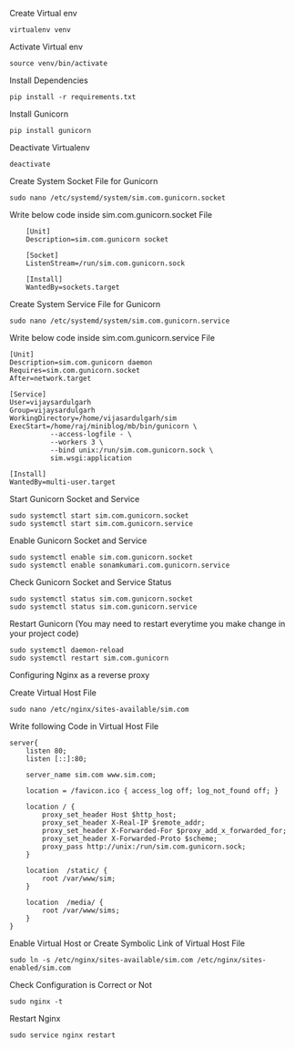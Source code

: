 
Create Virtual env

    virtualenv venv
  
Activate Virtual env

    source venv/bin/activate

Install Dependencies

    pip install -r requirements.txt
  
Install Gunicorn

    pip install gunicorn
  
Deactivate Virtualenv

    deactivate


Create System Socket File for Gunicorn

    sudo nano /etc/systemd/system/sim.com.gunicorn.socket
    

Write below code inside sim.com.gunicorn.socket File

        [Unit]
        Description=sim.com.gunicorn socket
        
        [Socket]
        ListenStream=/run/sim.com.gunicorn.sock
        
        [Install]
        WantedBy=sockets.target
        

Create System Service File for Gunicorn

    sudo nano /etc/systemd/system/sim.com.gunicorn.service
    

Write below code inside sim.com.gunicorn.service File

    [Unit]
    Description=sim.com.gunicorn daemon
    Requires=sim.com.gunicorn.socket
    After=network.target
    
    [Service]
    User=vijaysardulgarh
    Group=vijaysardulgarh
    WorkingDirectory=/home/vijasardulgarh/sim
    ExecStart=/home/raj/miniblog/mb/bin/gunicorn \
              --access-logfile - \
              --workers 3 \
              --bind unix:/run/sim.com.gunicorn.sock \
              sim.wsgi:application
    
    [Install]
    WantedBy=multi-user.target
    


Start Gunicorn Socket and Service

    sudo systemctl start sim.com.gunicorn.socket
    sudo systemctl start sim.com.gunicorn.service
    
Enable Gunicorn Socket and Service

    sudo systemctl enable sim.com.gunicorn.socket
    sudo systemctl enable sonamkumari.com.gunicorn.service

Check Gunicorn Socket and Service Status

    sudo systemctl status sim.com.gunicorn.socket
    sudo systemctl status sim.com.gunicorn.service
    
Restart Gunicorn (You may need to restart everytime you make change in your project code)

    sudo systemctl daemon-reload
    sudo systemctl restart sim.com.gunicorn


Configuring Nginx as a reverse proxy

Create Virtual Host File

    sudo nano /etc/nginx/sites-available/sim.com

Write following Code in Virtual Host File

    server{
        listen 80;
        listen [::]:80;
    
        server_name sim.com www.sim.com;
    
        location = /favicon.ico { access_log off; log_not_found off; }
    
        location / {
            proxy_set_header Host $http_host;
            proxy_set_header X-Real-IP $remote_addr;
            proxy_set_header X-Forwarded-For $proxy_add_x_forwarded_for;
            proxy_set_header X-Forwarded-Proto $scheme;
            proxy_pass http://unix:/run/sim.com.gunicorn.sock;
        }
    
        location  /static/ {
            root /var/www/sim;
        }
    
        location  /media/ {
            root /var/www/sims;
        }
    }    


Enable Virtual Host or Create Symbolic Link of Virtual Host File

    sudo ln -s /etc/nginx/sites-available/sim.com /etc/nginx/sites-enabled/sim.com

Check Configuration is Correct or Not
    
    sudo nginx -t
    
Restart Nginx

    sudo service nginx restart
    
